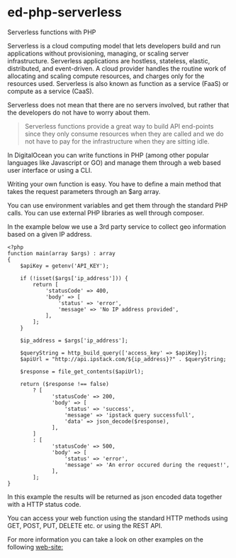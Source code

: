 # ed-php-serverless
Serverless functions with PHP

Serverless is a cloud computing model that lets developers build and run applications without provisioning, managing, or scaling server infrastructure. Serverless applications are hostless, stateless, elastic, distributed, and event-driven. A cloud provider handles the routine work of allocating and scaling compute resources, and charges only for the resources used. Serverless is also known as function as a service (FaaS) or compute as a service (CaaS).

Serverless does not mean that there are no servers involved, but rather that the developers do not have to worry about them.

> Serverless functions provide a great way to build API end-points since they only consume resources when they are called and we do not have to pay for the infrastructure when they are sitting idle.

In DigitalOcean you can write functions in PHP (among other popular languages like Javascript or GO) and manage them through a web based user interface or using a CLI.

Writing your own function is easy. You have to define a main method that takes the request parameters through an $arg array.

You can use environment variables and get them through the standard PHP calls. You can use external PHP libraries as well through composer.

In the example below we use a 3rd party service to collect geo information based on a given IP address.

```
<?php
function main(array $args) : array
{
    $apiKey = getenv('API_KEY');

    if (!isset($args['ip_address'])) {
        return [
            'statusCode' => 400,
            'body' => [
                'status' => 'error',
                'message' => 'No IP address provided',
            ],
        ];
    }

    $ip_address = $args['ip_address'];

    $queryString = http_build_query(['access_key' => $apiKey]); 
    $apiUrl = "http://api.ipstack.com/${ip_address}?" . $queryString;

    $response = file_get_contents($apiUrl);

    return ($response !== false)
        ? [
              'statusCode' => 200,
              'body' => [
                  'status' => 'success',
                  'message' => 'ipstack query successfull',
                  'data' => json_decode($response),
              ],
        ]
        : [ 
              'statusCode' => 500, 
              'body' => [ 
                  'status' => 'error', 
                  'message' => 'An error occured during the request!', 
              ], 
        ];
}
```

In this example the results will be returned as json encoded data together with a HTTP status code.

You can access your web function using the standard HTTP methods using GET, POST, PUT, DELETE etc. or using the REST API.

For more information you can take a look on other examples on the following [web-site:](https://docs.digitalocean.com/products/functions/quickstart/sample-functions/)

